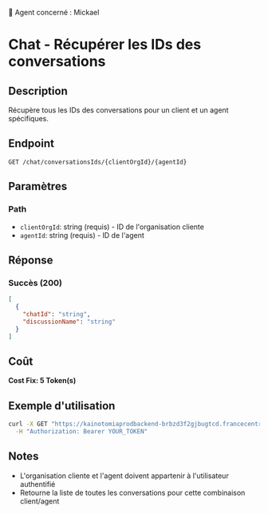 🧠 Agent concerné : Mickael
# Chat - Récupérer les IDs des conversations

## Description
Récupère tous les IDs des conversations pour un client et un agent spécifiques.

## Endpoint
```
GET /chat/conversationsIds/{clientOrgId}/{agentId}
```

## Paramètres

### Path
- `clientOrgId`: string (requis) - ID de l'organisation cliente
- `agentId`: string (requis) - ID de l'agent

## Réponse

### Succès (200)
```json
[
  {
    "chatId": "string",
    "discussionName": "string"
  }
]
```

## Coût
**Cost Fix: 5 Token(s)**

## Exemple d'utilisation

```bash
curl -X GET "https://kainotomiaprodbackend-brbzd3f2gjbugtcd.francecentral-01.azurewebsites.net/chat/conversationsIds/org-id-123/agent-id-456" \
  -H "Authorization: Bearer YOUR_TOKEN"
```

## Notes
- L'organisation cliente et l'agent doivent appartenir à l'utilisateur authentifié
- Retourne la liste de toutes les conversations pour cette combinaison client/agent 